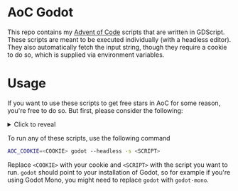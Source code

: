 # AoC Godot

This repo contains my [Advent of Code](https://adventofcode.com/) scripts that are written in GDScript. These scripts are meant to be executed individually (with a headless editor). They also automatically fetch the input string, though they require a cookie to do so, which is supplied via environment variables.

# Usage
If you want to use these scripts to get free stars in AoC for some reason, you're free to do so. But first, please consider the following:
<details>
  <summary>Click to reveal</summary>
  
  You cheated not only the game, but yourself. You didn't grow. You didn't improve. You took a shortcut and gained nothing. You experienced a hollow victory. Nothing was risked and nothing was gained. It's sad that you don't know the difference.
  
</details>

To run any of these scripts, use the following command
```bash
AOC_COOKIE=<COOKIE> godot --headless -s <SCRIPT>
```
Replace `<COOKIE>` with your cookie and `<SCRIPT>` with the script you want to run.
`godot` should point to your installation of Godot, so for example if you're using Godot Mono, you might need to replace `godot` with `godot-mono`.
